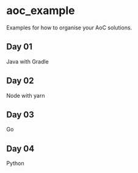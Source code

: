 # aoc_example
Examples for how to organise your AoC solutions. 

## Day 01
Java with Gradle

## Day 02
Node with yarn

## Day 03
Go

## Day 04
Python

